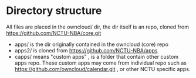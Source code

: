 Directory structure
===================
All files are placed in the owncloud/ dir, the dir itself is an repo, cloned from https://github.com/NCTU-NBA/core.git

- apps/ is the dir originally contained in the owncloud (core) repo
- apps2/ is cloned from https://github.com/NCTU-NBA/apps
- capps/ means "custom apps" , is a folder that contain other custom apps repo. These custom apps may come from individual repo such as https://github.com/owncloud/calendar.git , or other NCTU specific apps.
